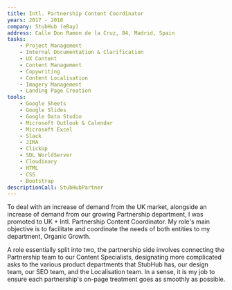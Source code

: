 ```yaml
---
title: Intl. Partnership Content Coordinator
years: 2017 - 2018
company: StubHub (eBay)
address: Calle Don Ramon de la Cruz, 84, Madrid, Spain
tasks:
    - Project Management
    - Internal Documentation & Clarification
    - UX Content
    - Content Management
    - Copywriting
    - Content Localisation
    - Imagery Management
    - Landing Page Creation
tools:
    - Google Sheets
    - Google Slides
    - Google Data Studio
    - Microsoft Outlook & Calendar
    - Microsoft Excel
    - Slack
    - JIRA
    - ClickUp
    - SDL WorldServer
    - Cloudinary
    - HTML
    - CSS
    - Bootstrap
descriptionCall: StubHubPartner
---
```

<p>To deal with an increase of demand from the UK market, alongside an increase of demand from our growing Partnership department, I was promoted to UK + Intl. Partnership Content Coordinator. My role's main objective is to facilitate and coordinate the needs of both entities to my department, Organic Growth.</p>
<p>A role essentially split into two, the partnership side involves connecting the Partnership team to our Content Specialists, designating more complicated asks to the various product departments that StubHub has, our design team, our SEO team, and the Localisation team. In a sense, it is my job to ensure each partnership's on-page treatment goes as smoothly as possible.</p>
